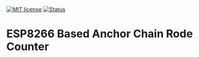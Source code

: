 [![MIT license](http://img.shields.io/badge/license-MIT-brightgreen.svg)](http://opensource.org/licenses/MIT) [![Status](http://img.shields.io/travis/csgregg/csg-esp8266-rota/master.svg?style=flat)](https://travis-ci.com/csgregg/csg-esp8266-rota "See test builds")


# ESP8266 Based Anchor Chain Rode Counter


